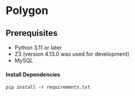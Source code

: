 # Polygon

## Prerequisites

- Python 3.11 or later
- Z3 (version 4.13.0 was used for development)
- MySQL

#### Install Dependencies

```shell
pip install -r requirements.txt
```
